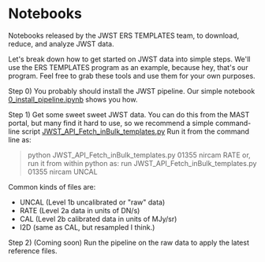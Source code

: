 # Notebooks
Notebooks released by the JWST ERS TEMPLATES team, to download, reduce, and analyze JWST data.

Let's break down how to get started on JWST data into simple steps.  We'll use the ERS TEMPLATES program as an example, because hey, that's our program.  Feel free to grab these tools and use them for your own purposes.  

Step 0) You probably should install the JWST pipeline.  Our simple notebook [0_install_pipeline.ipynb](https://github.com/JWST-Templates/Notebooks/blob/main/0_install_pipeline.ipynb) shows you how.

Step 1) Get some sweet sweet JWST data.  You can do this from the MAST portal, but many find it hard to use, so we recommend a simple command-line script [JWST_API_Fetch_inBulk_templates.py](https://github.com/JWST-Templates/Notebooks/blob/main/JWST_API_Fetch_inBulk_templates.py)  Run it from the command line as:
>python JWST_API_Fetch_inBulk_templates.py 01355 nircam RATE
or, run it from within python as:
>run JWST_API_Fetch_inBulk_templates.py 01355 nircam UNCAL

Common kinds of files are:
- UNCAL (Level 1b uncalibrated or "raw" data)
- RATE (Level 2a data in units of DN/s)
- CAL (Level 2b calibrated data in units of MJy/sr)
- I2D (same as CAL, but resampled I think.)

Step 2) (Coming soon) Run the pipeline on the raw data to apply the latest reference files.

